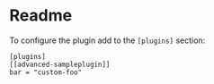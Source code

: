 # Readme

To configure the plugin add to the `[plugins]` section:

	[plugins]
	[[advanced-sampleplugin]]
	bar = "custom-foo"

